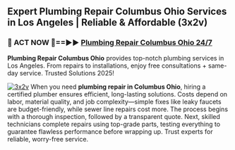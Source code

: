 ## Expert Plumbing Repair Columbus Ohio Services in Los Angeles | Reliable & Affordable (3x2v)  

<h3>🚿 ACT NOW 🌟==►► <a href="https://tinyurl.com/2ne6vx2x" rel="nofollow">Plumbing Repair Columbus Ohio 24/7</a></h3>

**Plumbing Repair Columbus Ohio** provides top-notch plumbing services in Los Angeles. From repairs to installations, enjoy free consultations + same-day service. Trusted Solutions 2025!

[![3x2v](https://i.imgur.com/4PFF4AK.jpeg)](https://tinyurl.com/2ne6vx2x)
When you need **plumbing repair in Columbus Ohio**, hiring a certified plumber ensures efficient, long-lasting solutions. Costs depend on labor, material quality, and job complexity—simple fixes like leaky faucets are budget-friendly, while sewer line repairs cost more. The process begins with a thorough inspection, followed by a transparent quote. Next, skilled technicians complete repairs using top-grade parts, testing everything to guarantee flawless performance before wrapping up. Trust experts for reliable, worry-free service.